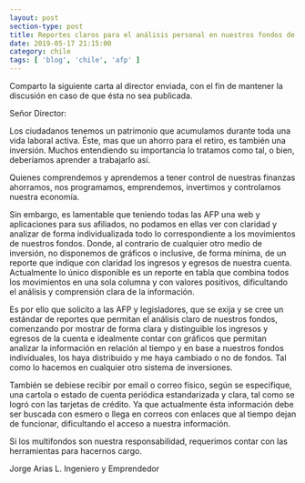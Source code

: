 ```yaml
---
layout: post
section-type: post
title: Reportes claros para el análisis personal en nuestros fondos de AFP
date: 2019-05-17 21:15:00
category: chile
tags: [ 'blog', 'chile', 'afp' ]
---
```

Comparto la siguiente carta al director enviada, con el fin de mantener la discusión en caso de que ésta no sea publicada.

Señor Director:

Los ciudadanos tenemos un patrimonio que acumulamos durante toda una vida laboral activa. Éste, mas que un ahorro para el retiro, es también una inversión. Muchos entendiendo su importancia lo tratamos como tal, o bien, deberíamos aprender a trabajarlo así.

Quienes comprendemos y aprendemos a tener control de nuestras finanzas ahorramos, nos programamos, emprendemos, invertimos y controlamos nuestra economía.

Sin embargo, es lamentable que teniendo todas las AFP una web y aplicaciones para sus afiliados, no podamos en ellas ver con claridad y analizar de forma individualizada todo lo correspondiente a los movimientos de nuestros fondos. Donde, al contrario de cualquier otro medio de inversión, no disponemos de gráficos o inclusive, de forma mínima, de un reporte que indique con claridad los ingresos y egresos de nuestra cuenta. Actualmente lo único disponible es un reporte en tabla que combina todos los movimientos en una sola columna y con valores positivos, dificultando el análisis y comprensión clara de la información.

Es por ello que solicito a las AFP y legisladores, que se exija y se cree un estándar de reportes que permitan el análisis claro de nuestros fondos, comenzando por mostrar de forma clara y distinguible los ingresos y egresos de la cuenta e idealmente contar con gráficos que permitan analizar la información en relación al tiempo y en base a nuestros fondos individuales, los haya distribuido y me haya cambiado o no de fondos. Tal como lo hacemos en cualquier otro sistema de inversiones.

También se debiese recibir por email o correo físico, según se especifique, una cartola o estado de cuenta periódica estandarizada y clara, tal como se logró con las tarjetas de crédito. Ya que actualmente ésta información debe ser buscada con esmero o llega en correos con enlaces que al tiempo dejan de funcionar, dificultando el acceso a nuestra información.

Si los multifondos son nuestra responsabilidad, requerimos contar con las herramientas para hacernos cargo.

Jorge Arias L.
Ingeniero y Emprendedor
